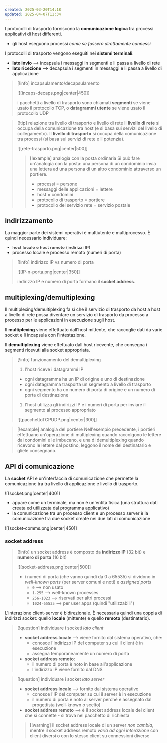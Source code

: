 ```yaml
---
created: 2025-03-20T14:18
updated: 2025-04-07T11:34
---
```

I protocolli di trasporto forniscono la **comunicazione logica** tra processi applicativi di host differenti.
- gli host eseguono processi *come se fossero direttamente connessi* 

I protocolli di trasporto vengono eseguiti nei **sistemi terminali**:
- **lato invio** ⟶ incapsula i messaggi in segmenti e li passa a livello di rete
- **lato ricezione** ⟶ decapsula i segmenti in messaggi e li passa a livello di applicazione

>[!info] incapsulamento/decapsulamento
>
>![[incaps-decaps.png|center|450]]
>
> i pacchetti a livello di trasporto sono chiamati **segmenti** se viene usato il protocollo TCP, o **datagrammi utente** se viene usato il protocollo UDP

>[!tip] relazione tra livello di trasporto e livello di rete
>Il **livello di rete** si occupa della comunicazione tra host (e si basa sui servizi del livello di collegamento). Il **livello di trasporto** si occupa della comunicazione tra processi (si basa sui servizi di rete e li potenzia).
>
>![[rete-trasporto.png|center|500]]
>
>>[!example] analogia con la posta ordinaria
>>Si può fare un'analogia con la posta: una persona di un condominio invia una lettera ad una persona di un altro condominio attraverso un portiere.
>>
>>- processi = persone
>>- messaggi delle applicazioni = lettere 
>>- host = condomini
>>- protocollo di trasporto = portiere
>>- protocollo del servizio rete = servizio postale

## indirizzamento
La maggior parte dei sistemi operativi è multiutente e multiprocesso. È quindi necessario individuare:
- host locale e host remoto (indirizzi IP)
- processo locale e processo remoto (numeri di porta)

>[!info] indirizzo IP vs numero di porta
>
>![[IP-n-porta.png|center|350]]
>
>indirizzo IP e numero di porta formano il **socket address**.

## multiplexing/demultiplexing
Il multiplexing/demultiplexing fa sì che il servizio di trasporto da host a host a livello di rete possa diventare un servizio di trasporto da processo a  processo per le applicazioni in esecuzione sugli host.

Il **multiplexing** viene effettuato dall'host mittente, che raccoglie dati da varie socket e li incapsula con l'intestazione.

Il **demultiplexing** viene effettuato dall'host ricevente, che consegna i segmenti ricevuti alla socket appropriata.

>[!info] funzionamento del demultiplexing
>1) l'host riceve i datagrammi IP
>	- ogni datagramma ha un IP di origine e uno di destinazione
>	- ogni datagramma trasporta un segmento a livello di trasporto
>	- ogni segmento ha un numero di porta di origine e un numero di porta di destinazione
>1) l'host utilizza gli indirizzi IP e i numeri di porta per inviare il segmento al processo appropriato
>
>![[pacchettoTCPUDP.png|center|300]]
>

>[!example] analogia del portiere
>Nell'esempio precedente, i portieri effettuano un'operazione di multiplexing quando raccolgono le lettere dai condomini e le imbucano, e una di demultiplexing quando ricevono le lettere dal postino, leggono il nome del destinatario e gliele consegnano.

## API di comunicazione
La **socket** API è un'interfaccia di comunicazione che permette la comunicazione tra tra livello di applicazione e livello di trasporto.

![[socket.png|center|400]]

- appare come un terminale, ma non è un'entità fisica (una struttura dati creata ed utilizzata dal programma applicativo)
- la comunicazione tra un processo client e un processo server è la comunicazione tra due socket create nei due lati di comunicazione

![[socket-comms.png|center|450]]

### socket address

>[!info] un socket address è composto da **indirizzo IP** (32 bit) e **numero di porta** (16 bit)
>
>![[socket-address.png|center|500]]
> 
>- i numeri di porta (che vanno quindi da 0 a 65535) si dividono in *well-known ports*  (per server comuni e noti) e *assigned ports*
>	- `0` ⟶ non usato
>	- `1-255` ⟶ well-known processes
>	- `256-1023` ⟶ riservati per altri processi
>	- `1024-65535` ⟶ per user apps (quindi "utilizzabili")

L'interazione client-server è bidirezionale. È necessaria quindi una coppia di indirizzi socket: quello **locale** (mittente) e quello **remoto** (destinatario).

>[!question] individuare i socketi *lato client*
>- **socket address locale** ⟶ viene fornito dal sistema operativo, che:
>	- conosce l'indirizzo IP del computer su cui il client è in esecuzione
>	- assegna temporaneamente un numero di porta
>- **socket address remoto**:
>	- il numero di porta è noto in base all'applicazione
>	- l'indirizzo IP viene fornito dal DNS

>[!question] individuare i socket *lato server*
>- **socket address locale** ⟶ fornito dal sistema operativo
>	- conosce l'IP del computer su cui il server è in esecuzione
>	- il numero di porta è noto al server perché è assegnato dal progettista (well-known o scelto)
>- **socket address remoto** ⟶ è il socket address locale del client che si connette - si trova nel pacchetto di richiesta
>
>>[!warning] il socket address locale di un server *non cambia*, mentre il socket address remoto *varia ad ogni interazione* con client diversi o con lo stesso client su connessioni diverse


